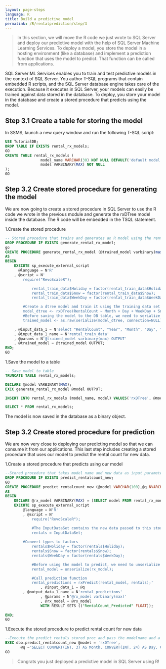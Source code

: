```yaml
---
layout: page-steps
language: R
title: Build a predictive model
permalink: /R/rentalprediction/step/3
---
```




>In this section, we will move the R code we just wrote to SQL Server and deploy our predictive model with the help of SQL Server Machine Learning Services.
>To deploy a model, you store the model in a hosting environment (like a database) and implement a prediction function that uses the model to predict.  That function can be called from applications.

SQL Server ML Services enables you to train and test predictive models in the context of SQL Server. You author T-SQL programs that contain embedded R scripts, and the SQL Server database engine takes care of the execution. Because it executes in SQL Server, your models can easily be trained against data stored in the database.
To deploy, you store your model in the database and create a stored procedure that predicts using the model.


## Step 3.1 Create a table for storing the model

In SSMS, launch a new query window and run the following T-SQL script:

```sql
USE TutorialDB;
DROP TABLE IF EXISTS rental_rx_models;
GO
CREATE TABLE rental_rx_models (
                model_name VARCHAR(30) NOT NULL DEFAULT('default model') PRIMARY KEY,
                model VARBINARY(MAX) NOT NULL
);
GO
```

## Step 3.2 Create stored procedure for generating the model

We are now going to create a stored procedure in SQL Server to use the R code we wrote in the previous module and generate the rxDTree model inside the database.
The R code will be embedded in the TSQL statement.

1.Create the stored procedure

```sql
-- Stored procedure that trains and generates an R model using the rental_data and a decision tree algorithm
DROP PROCEDURE IF EXISTS generate_rental_rx_model;
go
CREATE PROCEDURE generate_rental_rx_model (@trained_model varbinary(max) OUTPUT)
AS
BEGIN
    EXECUTE sp_execute_external_script
      @language = N'R'
    , @script = N'
        require("RevoScaleR");

			rental_train_data$Holiday = factor(rental_train_data$Holiday);
            rental_train_data$Snow = factor(rental_train_data$Snow);
            rental_train_data$WeekDay = factor(rental_train_data$WeekDay);

        #Create a dtree model and train it using the training data set
        model_dtree <- rxDTree(RentalCount ~ Month + Day + WeekDay + Snow + Holiday, data = rental_train_data);
        #Before saving the model to the DB table, we need to serialize it
        trained_model <- as.raw(serialize(model_dtree, connection=NULL));'

    , @input_data_1 = N'select "RentalCount", "Year", "Month", "Day", "WeekDay", "Snow", "Holiday" from dbo.rental_data where Year < 2015'
    , @input_data_1_name = N'rental_train_data'
    , @params = N'@trained_model varbinary(max) OUTPUT'
    , @trained_model = @trained_model OUTPUT;
END;
GO
```
1.Save the model to a table
```sql
-- Save model to table 
TRUNCATE TABLE rental_rx_models;

DECLARE @model VARBINARY(MAX);
EXEC generate_rental_rx_model @model OUTPUT;

INSERT INTO rental_rx_models (model_name, model) VALUES('rxDTree', @model);

SELECT * FROM rental_rx_models;
```

The model is now saved in the database as a binary object.

## Step 3.2 Create stored procedure for prediction

We are now very close to deploying our predicting model so that we can consume it from our applications.
This last step includes creating a stored procedure that uses our model to predict the rental count for new data.

1.Create a stored procedure that predicts using our model

```sql
--Stored procedure that takes model name and new data as input parameters and predicts the rental count for the new data
DROP PROCEDURE IF EXISTS predict_rentalcount_new;
GO
CREATE PROCEDURE predict_rentalcount_new (@model VARCHAR(100),@q NVARCHAR(MAX))
AS
BEGIN
    DECLARE @rx_model VARBINARY(MAX) = (SELECT model FROM rental_rx_models WHERE model_name = @model);
    EXECUTE sp_execute_external_script 
        @language = N'R'
        , @script = N'
            require("RevoScaleR");

            #The InputDataSet contains the new data passed to this stored proc. We will use this data to predict.
            rentals = InputDataSet;
            
        #Convert types to factors
            rentals$Holiday = factor(rentals$Holiday);
            rentals$Snow = factor(rentals$Snow);
            rentals$WeekDay = factor(rentals$WeekDay);

            #Before using the model to predict, we need to unserialize it
            rental_model = unserialize(rx_model);

            #Call prediction function
            rental_predictions = rxPredict(rental_model, rentals);'
                , @input_data_1 = @q
        , @output_data_1_name = N'rental_predictions'
                , @params = N'@rx_model varbinary(max)'
                , @rx_model = @rx_model
                WITH RESULT SETS (("RentalCount_Predicted" FLOAT));
   
END;
GO
```

1.Execute the stored procedure to predict rental count for new data  

```sql
--Execute the predict_rentals stored proc and pass the modelname and a query string with a set of features we want to use to predict the rental count
EXEC dbo.predict_rentalcount_new @model = 'rxDTree',
       @q ='SELECT CONVERT(INT, 3) AS Month, CONVERT(INT, 24) AS Day, CONVERT(INT, 4) AS WeekDay, CONVERT(INT, 1) AS Snow, CONVERT(INT, 1) AS Holiday';
GO
```

> Congrats you just deployed a predictive model in SQL Server using R! 

